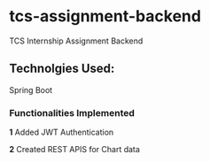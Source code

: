 # tcs-assignment-backend
TCS Internship Assignment Backend
## Technolgies Used:
 Spring Boot
 
 ### Functionalities Implemented
 **1** Added JWT Authentication
 
 
 **2** Created REST APIS for Chart data
 
